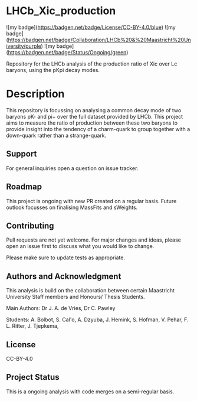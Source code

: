# LHCb_Xic_production
!\[my badge\](https://badgen.net/badge/License/CC-BY-4.0/blue)
!\[my badge\](https://badgen.net/badge/Collaboration/LHCb%20&%20Maastricht%20University/purple)
!\[my badge\](https://badgen.net/badge/Status/Ongoing/green)

Repository for the LHCb analysis of the production ratio of Xic over Lc baryons, using the pKpi decay modes.

# Description
This repository is focussing on analysing a common decay mode of  two baryons pK- and pi+ over the full dataset provided by LHCb.
This project aims to measure the ratio of production between these two baryons to provide insight into the tendency of a charm-quark to group together with a down-quark rather than a strange-quark.

## Support
For general inquiries open a question on issue tracker.

## Roadmap
This project is ongoing with new PR created on a regular basis. Future outlook focusses on finalising MassFits and sWeights.

## Contributing
Pull requests are not yet welcome. For major changes and ideas, please open an issue first to discuss what you would like to change.

Please make sure to update tests as appropriate.

## Authors and Acknowledgment

This analysis is build on the collaboration between certain Maastricht University Staff members and Honours/ Thesis Students.

Main Authors: Dr J. A. de Vries, Dr C. Pawley

Students: A. Bolbot, S. Cal'o, A. Dzyuba, J. Hemink, S. Hofman, V. Pehar,  F. L. Ritter, J. Tjepkema,  

## License
CC-BY-4.0

## Project Status
This is a ongoing analysis with code merges on a semi-regular basis.
